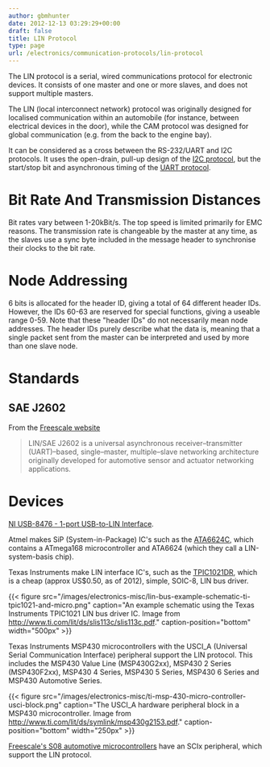 ```yaml
---
author: gbmhunter
date: 2012-12-13 03:29:29+00:00
draft: false
title: LIN Protocol
type: page
url: /electronics/communication-protocols/lin-protocol
---
```


The LIN protocol is a serial, wired communications protocol for electronic devices. It consists of one master and one or more slaves, and does not support multiple masters.

The LIN (local interconnect network) protocol was originally designed for localised communication within an automobile (for instance, between electrical devices in the door), while the CAM protocol was designed for global communication (e.g. from the back to the engine bay).

It can be considered as a cross between the RS-232/UART and I2C protocols. It uses the open-drain, pull-up design of the [I2C protocol](http://blog.mbedded.ninja/electronics/circuit-design/i2c-communication), but the start/stop bit and asynchronous timing of the [UART protocol](http://blog.mbedded.ninja/electronics/circuit-design/uart).


# Bit Rate And Transmission Distances


Bit rates vary between 1-20kBit/s. The top speed is limited primarily for EMC reasons. The transmission rate is changeable by the master at any time, as the slaves use a sync byte included in the message header to synchronise their clocks to the bit rate.


# Node Addressing


6 bits is allocated for the header ID, giving a total of 64 different header IDs. However, the IDs 60-63 are reserved for special functions, giving a useable range 0-59. Note that these "header IDs" do not necessarily mean node addresses. The header IDs purely describe what the data is, meaning that a single packet sent from the master can be interpreted and used by more than one slave node.


# Standards




## SAE J2602


From the [Freescale website](http://www.freescale.com/webapp/sps/site/overview.jsp?code=IFATOLIN)


<blockquote>LIN/SAE J2602 is a universal asynchronous receiver–transmitter (UART)–based, single–master, multiple–slave networking architecture originally developed for automotive sensor and actuator networking applications.</blockquote>




# Devices


[NI USB-8476 - 1-port USB-to-LIN Interface](http://sine.ni.com/nips/cds/view/p/lang/en/nid/203388).

Atmel makes SiP (System-in-Package) IC's such as the [ATA6624C](http://www.atmel.com/devices/ATA6612C.aspx), which contains a ATmega168 microcontroller and ATA6624 (which they call a LIN-system-basis chip).

Texas Instruments make LIN interface IC's, such as the [TPIC1021DR](http://www.ti.com/product/TPIC1021), which is a cheap (approx US$0.50, as of 2012), simple, SOIC-8, LIN bus driver.

{{< figure src="/images/electronics-misc/lin-bus-example-schematic-ti-tpic1021-and-micro.png" caption="An example schematic using the Texas Instruments TPIC1021 LIN bus driver IC. Image from http://www.ti.com/lit/ds/slis113c/slis113c.pdf." caption-position="bottom" width="500px" >}}

Texas Instruments MSP430 microcontrollers with the USCI_A (Universal Serial Communication Interface) peripheral support the LIN protocol. This includes the MSP430 Value Line (MSP430G2xx), MSP430 2 Series (MSP430F2xx), MSP430 4 Series, MSP430 5 Series, MSP430 6 Series and MSP430 Automotive Series.

{{< figure src="/images/electronics-misc/ti-msp-430-micro-controller-usci-block.png" caption="The USCI_A hardware peripheral block in a MSP430 microcontroller. Image from http://www.ti.com/lit/ds/symlink/msp430g2153.pdf." caption-position="bottom" width="250px" >}}

[Freescale's S08 automotive microcontrollers](http://www.freescale.com/webapp/sps/site/overview.jsp?code=8BITAUTO) have an SCIx peripheral, which support the LIN protocol.
